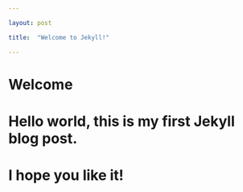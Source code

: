 ```yaml
---

layout: post 

title:  "Welcome to Jekyll!" 

---
```






# Welcome 

# **Hello world**, this is my first Jekyll blog post. 



# I hope you like it!